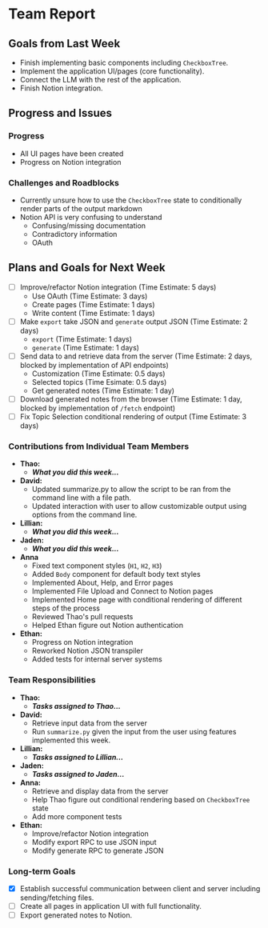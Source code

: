 # Team Report

## Goals from Last Week

- Finish implementing basic components including `CheckboxTree`.
- Implement the application UI/pages (core functionality).
- Connect the LLM with the rest of the application.
- Finish Notion integration.

## Progress and Issues

### Progress

- All UI pages have been created
- Progress on Notion integration

### Challenges and Roadblocks

- Currently unsure how to use the `CheckboxTree` state to conditionally render parts of the output markdown
- Notion API is very confusing to understand
  - Confusing/missing documentation
  - Contradictory information
  - OAuth

## Plans and Goals for Next Week

- [ ] Improve/refactor Notion integration (Time Estimate: 5 days)
  - Use OAuth (Time Estimate: 3 days)
  - Create pages (Time Estimate: 1 days)
  - Write content (Time Estimate: 1 days)
- [ ] Make `export` take JSON and `generate` output JSON (Time Estimate: 2 days)
  - `export` (Time Estimate: 1 days)
  - `generate` (Time Estimate: 1 days)
- [ ] Send data to and retrieve data from the server (Time Estimate: 2 days, blocked by implementation of API endpoints)
  - Customization (Time Estimate: 0.5 days)
  - Selected topics (Time Esimate: 0.5 days)
  - Get generated notes (Time Estimate: 1 day)
- [ ] Download generated notes from the browser (Time Estimate: 1 day, blocked by implementation of `/fetch` endpoint)
- [ ] Fix Topic Selection conditional rendering of output (Time Estimate: 3 days)

### Contributions from Individual Team Members

- **Thao:**
  - **_What you did this week..._**
- **David:**
  - Updated summarize.py to allow the script to be ran from the command line with a file path.
  - Updated interaction with user to allow customizable output using options from the command line.
- **Lillian:**
  - **_What you did this week..._**
- **Jaden:**
  - **_What you did this week..._**
- **Anna**
  - Fixed text component styles (`H1`, `H2`, `H3`)
  - Added `Body` component for default body text styles
  - Implemented About, Help, and Error pages
  - Implemented File Upload and Connect to Notion pages
  - Implemented Home page with conditional rendering of different steps of the process
  - Reviewed Thao's pull requests
  - Helped Ethan figure out Notion authentication
- **Ethan:**
  - Progress on Notion integration
  - Reworked Notion JSON transpiler
  - Added tests for internal server systems

### Team Responsibilities

- **Thao:**
  - **_Tasks assigned to Thao..._**
- **David:**
  - Retrieve input data from the server
  - Run `summarize.py` given the input from the user using features implemented this week.
- **Lillian:**
  - **_Tasks assigned to Lillian..._**
- **Jaden:**
  - **_Tasks assigned to Jaden..._**
- **Anna:**
  - Retrieve and display data from the server
  - Help Thao figure out conditional rendering based on `CheckboxTree` state
  - Add more component tests
- **Ethan:**
  - Improve/refactor Notion integration
  - Modify export RPC to use JSON input
  - Modify generate RPC to generate JSON

### Long-term Goals

- [x] Establish successful communication between client and server including sending/fetching files.
- [ ] Create all pages in application UI with full functionality.
- [ ] Export generated notes to Notion.
